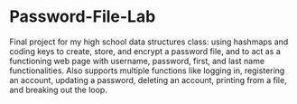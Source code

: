# Password-File-Lab
Final project for my high school data structures class: using hashmaps and coding keys to create, store, and encrypt a password file, and to act as a functioning web page with username, password, first, and last name functionalities. Also supports multiple functions like logging in, registering an account, updating a password, deleting an account, printing from a file, and breaking out the loop. 
